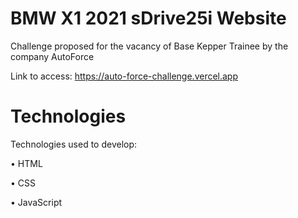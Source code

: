 # BMW X1 2021 sDrive25i Website
Challenge proposed for the vacancy of Base Kepper Trainee by the company AutoForce

Link to access: https://auto-force-challenge.vercel.app


# Technologies

Technologies used to develop:

• HTML

• CSS

• JavaScript
